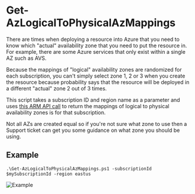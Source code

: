 # Get-AzLogicalToPhysicalAzMappings

There are times when deploying a resource into Azure that you need to know which "actual" availability zone that you need to put the resource in.  For example, there are some Azure services that only exist within a single AZ such as AVS.

Because the mappings of "logical" availability zones are randomized for each subscription, you can't simply select zone 1, 2 or 3 when you create the resource because probability says that the resource will be deployed in a different "actual" zone 2 out of 3 times.

This script takes a subscription ID and region name as a parameter and uses [this ARM API call](https://learn.microsoft.com/en-us/rest/api/resources/subscriptions/list-locations?view=rest-resources-2022-12-01&tabs=HTTP) to return the mappings of logical to physical availability zones is for that subscription.

Not all AZs are created equal so if you're not sure what zone to use then a Support ticket can get you some guidance on what zone you should be using.

## Example

`.\Get-AzLogicalToPhysicalAzMappings.ps1 -subscriptionId $mySubscriptionId -region eastus`

![Example](https://github.com/hooverken/ARMPowershell/blob/main/Get-AzLogicalToPhysicalAzMappings/example.png?raw=true)